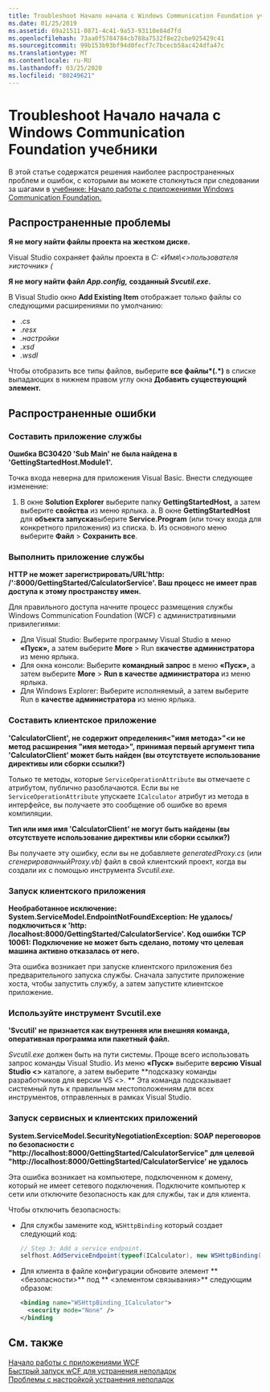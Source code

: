 ```yaml
---
title: Troubleshoot Начало начала с Windows Communication Foundation учебники
ms.date: 01/25/2019
ms.assetid: 69a21511-0871-4c41-9a53-93110e84d7fd
ms.openlocfilehash: 73aa0f5784784cb788a7532f8e22cbe925429c41
ms.sourcegitcommit: 99b153b93bf94d0fecf7c7bcecb58ac424dfa47c
ms.translationtype: MT
ms.contentlocale: ru-RU
ms.lasthandoff: 03/25/2020
ms.locfileid: "80249621"
---
```

# <a name="troubleshoot-the-get-started-with-windows-communication-foundation-tutorials"></a>Troubleshoot Начало начала с Windows Communication Foundation учебники

В этой статье содержатся решения наиболее распространенных проблем и ошибок, с которыми вы можете столкнуться при следовании за шагами в [учебнике: Начало работы с приложениями Windows Communication Foundation.](getting-started-tutorial.md)
  
## <a name="common-problems"></a>Распространенные проблемы

**Я не могу найти файлы проекта на жестком диске.**

 Visual Studio сохраняет файлы проекта в *C: «Имя\\&lt;&gt;пользователя »источник» (*  

**Я не могу найти файл *App.config,* созданный *Svcutil.exe*.**

 В Visual Studio окно **Add Existing Item** отображает только файлы со следующими расширениями по умолчанию:

- *.cs*
- *.resx*
- *.настройки*
- *.xsd*
- *.wsdl*

Чтобы отобразить все типы файлов, выберите **все файлы\*(.\*)** в списке выпадающих в нижнем правом углу окна **Добавить существующий элемент.**  
  
## <a name="common-errors"></a>Распространенные ошибки

### <a name="compile-the-service-application"></a>Составить приложение службы

**Ошибка BC30420 'Sub Main' не была найдена в 'GettingStartedHost.Module1'.**

Точка входа неверна для приложения Visual Basic. Внести следующее изменение:

   1. В окне **Solution Explorer** выберите папку **GettingStartedHost,** а затем выберите **свойства** из меню ярлыка.
    а. В окне **GettingStartedHost** для **объекта запуска**выберите **Service.Program** (или точку входа для конкретного приложения) из списка.
    b. Из основного меню выберите **Файл** > **Сохранить все**.

### <a name="run-the-service-application"></a>Выполнить приложение службы

**HTTP не может зарегистрировать\/URL'http: /':8000/GettingStarted/CalculatorService'. Ваш процесс не имеет прав доступа к этому пространству имен.**

 Для правильного доступа начните процесс размещения службы Windows Communication Foundation (WCF) с административными привилегиями:

- Для Visual Studio: Выберите программу Visual Studio в меню **«Пуск»,** а затем выберите **More** > Run в**качестве администратора** из меню ярлыка.
- Для окна консоли: Выберите **командный запрос** в меню **«Пуск»,** а затем выберите **More** > **Run в качестве администратора** из меню ярлыка.
- Для Windows Explorer: Выберите исполняемый, а затем выберите Run в **качестве администратора** из меню ярлыка.

### <a name="compile-the-client-application"></a>Составить клиентское приложение

**'CalculatorClient', не содержит определения\<"имя метода>"\<и не метод расширения "имя метода>", принимая первый аргумент типа 'CalculatorClient' может быть найден (вы отсутствуете использование директивы или сборки ссылки?)**  

Только те методы, которые `ServiceOperationAttribute` вы отмечаете с атрибутом, публично разоблачаются. Если вы не `ServiceOperationAttribute` упускаете `ICalculator` атрибут из метода в интерфейсе, вы получаете это сообщение об ошибке во время компиляции.  

**Тип или имя имя 'CalculatorClient' не могут быть найдены (вы отсутствуете использование директивы или сборки ссылки?)**

 Вы получаете эту ошибку, если вы не добавляете *generatedProxy.cs* (или *сгенерированныйProxy.vb)* файл в свой клиентский проект, когда вы создали их с помощью инструмента *Svcutil.exe.*  

### <a name="run-the-client-application"></a>Запуск клиентского приложения

**Необработанное исключение: System.ServiceModel.EndpointNotFoundException: Не удалось\/подключиться к 'http: /localhost:8000/GettingStarted/CalculatorService'. Код ошибки TCP 10061: Подключение не может быть сделано, потому что целевая машина активно отказалась от него.**

Эта ошибка возникает при запуске клиентского приложения без предварительного запуска службы. Сначала запустите приложение хоста, чтобы запустить службу, а затем запустите клиентское приложение.

### <a name="use-the-svcutilexe-tool"></a>Используйте инструмент Svcutil.exe

**'Svcutil' не признается как внутренняя или внешняя команда, оперативная программа или пакетный файл.**

 *Svcutil.exe* должен быть на пути системы. Проще всего использовать запрос команды Visual Studio. Из меню **«Пуск»** выберите **версию Visual Studio \<>** каталоге, а затем выберите **подсказку команды разработчиков для версии VS \<>. ** Эта команда подсказывает системный путь к правильным местоположениям для всех инструментов, отправленных в рамках Visual Studio.  
  
### <a name="run-the-service-and-client-applications"></a>Запуск сервисных и клиентских приложений

**System.ServiceModel.SecurityNegotiationException: SOAP переговоров по безопасности с "http:\//localhost:8000/GettingStarted/CalculatorService" для целевой "http:\//localhost:8000/GettingStarted/CalculatorService' не удалось**  

Эта ошибка возникает на компьютере, подключенном к домену, который не имеет сетевого подключения. Подключите компьютер к сети или отключите безопасность как для службы, так и для клиента.

Чтобы отключить безопасность:

- Для службы замените код, `WSHttpBinding` который создает следующий код:  
  
    ```csharp
    // Step 3: Add a service endpoint.
    selfhost.AddServiceEndpoint(typeof(ICalculator), new WSHttpBinding(SecurityMode.None), "CalculatorService");  
    ```

- Для клиента в файле конфигурации обновите элемент ** \<безопасности>** под ** \<элементом связывания>** следующим образом:  
  
    ```xml
    <binding name="WSHttpBinding_ICalculator">
      <security mode="None" />
    </binding
    ```  

## <a name="see-also"></a>См. также  
 [Начало работы с приложениями WCF](getting-started-tutorial.md)  
 [Быстрый запуск wCF для устранения неполадок](wcf-troubleshooting-quickstart.md)  
 [Проблемы с настройкой устранения неполадок](troubleshooting-setup-issues.md)
